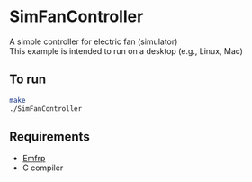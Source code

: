 # SimFanController

A simple controller for electric fan (simulator)  
This example is intended to run on a desktop (e.g., Linux, Mac)

## To run

```sh
make
./SimFanController
```

## Requirements

* [Emfrp](https://github.com/psg-titech/emfrp)
* C compiler

